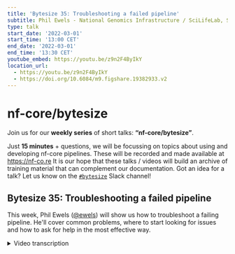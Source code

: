 ```yaml
---
title: 'Bytesize 35: Troubleshooting a failed pipeline'
subtitle: Phil Ewels - National Genomics Infrastructure / SciLifeLab, Sweden
type: talk
start_date: '2022-03-01'
start_time: '13:00 CET'
end_date: '2022-03-01'
end_time: '13:30 CET'
youtube_embed: https://youtu.be/z9n2F4ByIkY
location_url:
  - https://youtu.be/z9n2F4ByIkY
  - https://doi.org/10.6084/m9.figshare.19382933.v2
---
```


# nf-core/bytesize

Join us for our **weekly series** of short talks: **“nf-core/bytesize”**.

Just **15 minutes** + questions, we will be focussing on topics about using and developing nf-core pipelines.
These will be recorded and made available at <https://nf-co.re>
It is our hope that these talks / videos will build an archive of training material that can complement our documentation. Got an idea for a talk? Let us know on the [`#bytesize`](https://nf-core.slack.com/channels/bytesize) Slack channel!

## Bytesize 35: Troubleshooting a failed pipeline

This week, Phil Ewels ([@ewels](https://github.com/ewels/)) will show us how to troubleshoot a failing pipeline.
He'll cover common problems, where to start looking for issues and how to ask for help in the most effective way.

<details markdown="1"><summary>Video transcription</summary>
**Note: The content has been edited for reader-friendliness**

[0:01](https://youtu.be/z9n2F4ByIkY&t=1)
Hi everyone, thank you for joining today's bytesize talk. First of all I'd like to thank the Chan Zuckerberg Initiative for funding all nf-core events and as always the talk will be recorded and shared on our YouTube platform and shared on Slack as well, so if you're not able to catch all of it now you can catch it up later in those spaces. And today we're glad to have Phil who is an bioinformatician at SciLifeLab in Sweden and also the author of MultiQC who will be presenting on troubleshooting failed nf-core pipelines and it's going to be roughly a 15 minute talk and then we'll have more of a Q&A session and discussion at the end so feel free to use the chat box or unmute yourself and pose any question or comment at the end. Over to you Phil.

[1:01](https://youtu.be/z9n2F4ByIkY&t=61)
Thank you very much, thanks for the introduction, it's nice to be back giving another bytesize talk, it's been a few months since I've done one and quite a nice topic today I think. I'm hoping that this will be a good resource for especially new people to nf-core who are just trying to pick up running Nextflow and our nf-core pipelines and might be running into trouble. The idea today is to just run through some of the common questions and queries that we see on Slack when people try and run pipelines and hit difficulties and walk you through my personal typical steps of what I do when something goes wrong. I'd like to point out that this talk is aimed at end users, so people running pipelines. I'm not going to go into the original title: "debugging a failed pipeline", it's not really debugging, I'm not going to go into the code of the pipelines themselves. I think that would be a good follow on talk. And also like I say, like many of these talks, this is my personal take on it. I'm looking forward to hearing what everyone says in the chat and the discussion afterwards, about what things you do if you're a bit more experienced and if you have any suggestions and hopefully that part of today's talk will be as good as my slides. Right, so I'll kick off, let's see if I can get Zoom working, yes, because at some point things will go wrong.

[2:33](https://youtu.be/z9n2F4ByIkY&t=153)
I don't care how experienced a bioinformatician you are, how many years you've been using Nextflow, stuff can and will go wrong if you run enough pipelines. This is your lifeline, so take a step back, take a deep breath, try not to send your keyboard through your computer monitor and we'll walk you through how to get things up and running again. I've broken the talk up into five sections, these are the steps I take. The simple one is to start small, start simple, start small. We say this over and over again but you can't repeat it too many times really. We use this `-profiled test`, we use that for all of our automated testing and that should always work. If you are starting to use Nextflow or you're running a new pipeline for the first time it's always a good idea to run this first with a profile test, keep everything as small and minimal as possible and check that it works, because it should work, it should be passing on the automated tests. If it doesn't then it means there's something wrong at your end with the way you're running Nextflow, with the config, with something that's outside of the pipeline itself. It isolates where the problem is coming from which is what this is all about. Start small, don't use up some massive dataset that's going to take days, just check that the pipeline runs as you expect with a minimal test dataset.

[4:05](https://youtu.be/z9n2F4ByIkY&t=245)
Also if you've hit a problem just check the basics, you don't have to go far in the slack history to see that lots and lots of people's problems have been resolved by updating Nextflow. Nextflow releases come out fairly frequently and within nf-core we tend to use many of the latest features of Nextflow. Many of the latest features of Nextflow come as a result of us requesting them so it's not really a surprise. The first thing I always do if something goes wrong is I just check that I'm running a latest Nextflow stable release. If you're running a latest Edge version then that's also interesting and maybe try with the stable version because that could be important for the pipeline developers to know. Then there's all the other really simple stuff: have you got enough disk space? Pipelines will fail in weird and unpredictable ways if you run out of disk space. If you're using Docker, do you have a Docker daemon running in the background? Did you remember to start it? Just run through these basic things and often that will get you up and running. Wherever we see common things coming up within nf-core we try and add it to the website on the troubleshooting documentation page. If you haven't already, just have a scan through that and see if what's happening to you is mentioned there.

[5:21](https://youtu.be/z9n2F4ByIkY&t=321)
Most people will do that stuff without really thinking about it. But next is to categorize what kind of error it is that you're seeing. Just because Nextflow fails on a certain step of a pipeline doesn't necessarily mean that it was that step, that it was that software tool, which was responsible for the failure. Different types of failures happen at different times in the execution pipeline. We're going to go through that now. Errors can happen before the first process kicks off. Right when you first run Nextflow. They could happen during that first process. When Nextflow actually tries to run something, it fails. It could happen somewhere else during the run and always something wrong at the very end. These are different steps. And one of the most common is before the first process. You try and run Nextflow and it just kills, dies immediately. All of these examples I have mostly taken either from myself or from searching the Slack history. Apologies in advance if you see one of your queries on Slack coming up as an example, I'm not picking on anyone. It's just typical examples.

[6:33](https://youtu.be/z9n2F4ByIkY&t=393)
This is a very obvious one "Unknown config attribute: projectDir". Nextflow found something in a config which it doesn't recognize. And the reason is that this particular attributes is only available in more recent versions of Nextflow. You can see at the top that this is running 0.27.3, which is years old now. Not very surprising. Nextflow isn't up to date using your version, it should work. This is very obvious. This happens right away. You've only got a couple of lines of output here, but it's not always that obvious. You could be running the RNA pipeline like here. You get tons of output. All looks good. It's nice and colored. Everything's fancy, but you got to really obscure error spat out. Just take a step back, go back up to the top. Sure enough, this version is not very out of date, but a little bit out of date. And that's enough in this case to make the pipeline fail. Nextflow version, always check that first.

[7:28](https://youtu.be/z9n2F4ByIkY&t=448)
Remember if you're new to Nextflow and nf-core, you need to tell Nextflow how to handle software dependencies. Out of the box, if you just run a pipeline without any arguments, Nextflow will expect all of that software to be installed on your machine, which is almost certainly not going to be happening. You need to tell it, I want to use Conda, I want to use Docker, I want to use Singularity or there's about eight different types of engines, which we can use to handle software dependencies automatically for you, but you need to tell Nextflow which one to use. Typically, we do this with a config profile. Here I've got `test,docker`, I'm saying run the test profile and use Docker to do it. Of course, you might want to use a different tool here, or you might have your own config, which defines which software tool to use here. It might be the name of your institutional config here or something. Make sure that you don't have any spaces. If you have a space there, then it will just run profile tests and ignore the Docker, and your pipeline won't have any software to use. Small thing, catches a lot of people, including myself, I've done it lots of times.

[8:40](https://youtu.be/z9n2F4ByIkY&t=520)
What you'll get very often when something goes wrong, especially if the pipeline fails within the first process or within natural execution of a pipeline is a lot of output. And this can be quite intimidating. Nextflow really tries to help you with figuring out what's gone wrong. And to do that, it tells you everything it possibly knows about the step that was going on when it failed. And there's quite a lot of output, and this isn't all of it here. But let's try and take a pause and try and work through it. And once you get used to looking at these kinds of errors and break down the different sections, they're quite quick to skim through. What we're really going for here is always finding the relevant part of the log, which bit is telling you what's wrong.

[9:28](https://youtu.be/z9n2F4ByIkY&t=568)
Here you can see the bit that pops out to me when I see this is: "command not found". Okay, so this was a step in a pipeline, the first step, and it looks like maybe it's something that is wrong with us here from the RNA pipeline. But when you look at this, I see "command not found", this is almost certainly a software packaging problem. This has been run without Docker. Nextflow doesn't know where to find the tool that it's trying to run. And so it exits with an error saying the command is not found. Add `-profile Docker` or something similar, and this will fix itself. Other typical ones within this first process could be something to do with actually submitting the job to your compute environment. Here I'm trying to, or someone was trying to submit a job to a SLURM HPC cluster using sbatch. And here it said the area is the top caused by "failed to submit process to grid scheduler for execution". There's an sbatch error. And in fact, you can see under the command output, it actually tells you what was wrong. Again, this is not a problem to do with the pipeline, this is a problem to do with your config.

[10:36](https://youtu.be/z9n2F4ByIkY&t=636)
I touched on this already, but let's break down that log and try and get used to what it's telling us because there's a lot of text to look at here, but the structure is always the same. We have at the top information about where you were in a pipeline and what kind of error there was. The top line says, okay, this is the process. Every pipeline is built up by lots of different processes that run in order. This is the name of the process that went wrong. And in brackets, you've got the tag, which in this case is the name of the file where it broke. And it says caused by, and that's a summary headline of what went wrong. Here Nextflow was expecting some output and it didn't get it. It was expecting a zip file and it wasn't generated. And then it says, okay, this is what I was running. This is the exact bash command, which to be honest, for nf-core and for us is rarely interesting. Most of the time you can trust this, but that's the resolved command that was run. And then you've got the exit status, which is the status that was generated by the command when it finished. Usually non-zero, it means error and zero means success. But in this case, we got zero even though it was an error. Next up in the log, we have the actual output from that tool. Command line tools can generate two types of output in a terminal. You can have standard out and standard error, but for the purposes of this talk they are one and the same thing. And so this is just telling us, two different types of output that we got from FASTQC in this point. There wasn't anything on the command standard out, but the standard error gives us a big blob of text. And if you run FASTQC yourself manually in a terminal, if you run FASTQC, this is what would be printed out basically. Okay. There's a bit of a misleading red herring at the top. That warning message is actually not related to the error in this case.

[12:31](https://youtu.be/z9n2F4ByIkY&t=751)
If you keep reading, what looks interesting is here. FASTQC is telling us what went wrong. It's just buried. It's saying: "Your file is probably truncated". This error is almost certainly due to a corrupted file, a download that didn't finish. This again is very common and you just need to work your way through the log file and the output to figure this out and try and spot that little nugget of interesting information in here. This is another example. This is running samtools and again, same thing, here it is buried in there, "samtools sort: truncated file". These are all examples I pulled out of Slack.

[13:11](https://youtu.be/z9n2F4ByIkY&t=791)
If you need to dig into this a bit more though, this is just the main output from Nextflow running in the terminal, when you run the pipeline. But you can start to dig into this specific process a bit more. And that's where the next bit of log is useful. Here it tells you where that process was running. Every process generates multiple tasks and each task runs in a work directory and an isolated file system. And so here, this is the path to that work directory. And you can go in there and we can start to dig around in those files and see if we can spot anything that wasn't immediately obvious in the summary log output we have here. What's in a typical work directory, anatomy of a work directory? You have all the input files and any output files that were generated by the task, but you'll normally have a core set of files, which Nextflow itself generates. You have a bunch of files, which just capture the output from the tool. I've mentioned this already that you've got standard out and standard error, and you have a file for each and command.log captures both into one file, which might be useful if you want to know what order different stuff came out in. You have files, which Nextflow uses to track and run the job itself. The exit code file just captures about zero or non-zero value. You've got the trace, you've got the command.begin, which to be honest, I'm not sure I've ever looked at. And then what's usually the stuff that's most interesting, after the output from the tool, is the command.run and command.sh. The final one is the bash script, and that's just the resolved command, which is run. You can try running that yourself on the command line, but that won't use any of the software stuff like Docker and things. The command.run is what Nextflow itself actually launches, and that will use Docker and everything, and that should give you an identical error message. This is particularly useful to look at if you're using sbatch or an HPC job scheduler, because over the top of that file, you'll have the requests that were actually given to the cluster. If your cluster is rejecting your jobs because of weird memory or CPU requirements, you can check in there, look at the headers, and then manually debug that.

[15:23](https://youtu.be/z9n2F4ByIkY&t=923)
You've looked through all of this stuff. You still don't really know what's going on. Maybe you found a little nugget of text, which you think is the smoking gun, but you don't really understand what it means. Now is the time to start searching. And the first place I always start is nf-core Slack. We've been using it for a few years. We have two and a half thousand users. There are, I don't know how many tens or hundreds of thousands of vestiges in Slack. There's a pretty decent chance that someone has come across this before and asked for help. The key is to search for the right thing, but once you've got that little nugget, stick that into the Slack search bar and have a look. Many tools and errors will span multiple different pipelines, and you're probably not a member of every single pipeline channel. It's really worth searching there, because maybe you hit the samtools sort error in, I don't know, RNA-Seq, and maybe someone has hit the same thing in the Sarek pipeline. Searching all of Slack is really, really powerful. And then, of course, there's also Google, and you can finally ask for help. This is just a few screenshots here. You can see that truncated file error, if I stick that into nf-core Slack, you can see there's stuff, people talking about it in RNA-Seq, in Sarek, in viralrecon. Having a dig through there might be helpful. And of course, searching Google once you have the correct bit of text is obviously helpful.

[16:50](https://youtu.be/z9n2F4ByIkY&t=1010)
You're still stuck. Now it's time to ask for help. There's good ways and bad ways to do this. What I'm going to take you through is, as someone responding to help requests is what makes my life easy, which gives you the best chance of getting a quick and useful response. Firstly, if you can, pick the correct Slack channel to post in. We have lots of Slack channels. If your question is specific to a given pipeline, please ask in the channel for that pipeline. Because the people in there will know the most about that pipeline. If you think it's to do with the config, post in configs and so on. If in doubt, you can always post in a help and someone will either answer you there or redirect you. Provide straightaway as much information as you can. This is really important and more experienced people tend to be used to this, but especially if you're new to the community or new to bioinformatics, you can post the bit that you think might be wrong. But really out of context, it's almost impossible to help. As a minimum, usually we'll need the full command that you use to launch a pipeline and any Nextflow configs you use. Because that ties together to tell us what environment your error came from. Sometimes this can be quite a lot of output. If in doubt, post a short question or summary and then you can create a thread in Slack and then you can dump these outputs into there and it doesn't float and flood the whole Slack channel. Use markdown code blocks, don't just paste in your text from a terminal. You want to use those triple backticks to do a markdown code block. This is just purely code formatting, but it makes it much easier to read your message for anyone reading Slack. Very easy to do once you're used to it and try to narrow down the issue as much as possible before you ask. Go through these steps we've talked through and come up with the best question as you can and tell other people how they can reproduce the error. Because that's how bug fixing works.

[18:59](https://youtu.be/z9n2F4ByIkY&t=1139)
The first thing I do if I have an error reported to me, which I think comes from a pipeline, is I go and see if I can get the same error. And once I can, then I can work on it and dig into it and make sure I fixed it. But if I can't reproduce the error on my end, it's very, very difficult to actually fix anything. These are some of the things if you fall foul of these requests, you might start to see these things come up. These are things where we've written the same thing a lot of times. Now we have little helpers within Slack. And so every now and then I'll type more info and you'll get a little Slack bot message, which says what I've just been saying, please tell us a bit more about how you run Nextflow. Please don't feel offended if you get this, I send it to everyone. It's just a little reminder, we're probably going to need more information to be able to help you. We have one also about posting in a correct channel. And and if you don't format your code blocks nicely, then there's a risk that me or someone else might ask for better formatted ones in the future. I'm not really complaining. It's just trying to help you out saying how to do this here, a couple of help pages.

[20:10](https://youtu.be/z9n2F4ByIkY&t=1210)
Right. You've gone through that and the people on Slack can't help you. Or maybe you think you're pretty sure that you've encountered a bug in the pipeline code. Now is the time to move away from Slack and actually make an issue on the pipeline repository on GitHub. This is where we track problems, feature requests and bug reports so that they don't get lost because it's quite easy to lose things in Slack, it just disappears, out of sight when you're a maintainer and you forget about it. If you make an issue on a repository, it's there and it keeps all that discussion together. Please do hit bug report, click get started, and it gives you a template to fill in to provide all of the information that we typically need to be able to help. Title description and your terminal output, all the same stuff I've been hammering on about. And same stuff, give all the information that we're asking for, try and narrow it down as much as possible and tell us how we can reproduce to error. If you think you know the solution, don't be shy, say, I think it's this bit here. And if you think you know how to fix that problem, even better, just make a pull request or make an issue followed by a pull request and just submit that fix yourself. Cause that's the quickest way. And of course that that really helps to relieve the burden on maintainers as much as possible. That's the way that most of us who write code within nf-core got into the community. We're very open to pull requests always.

[21:45](https://youtu.be/z9n2F4ByIkY&t=1305)
This is meant to be a short talk and I've already gone over. I'm going to wrap up at this point and let's see if anyone has any questions or any suggestions or thoughts about how they do this and any cool ideas basically. Thanks for listening.

[22:05](https://youtu.be/z9n2F4ByIkY&t=1325)
(host) Thanks. Yeah. Feel free to ask a comment or anything in the chat box or unmute yourself. Harshil says you can provide Nextflow logs along with command and configs and also error traces.

(speaker) Yeah. That's what Harshil was talking about there is, I mentioned what's printed to your terminal and that's a really good start and that's a lot easier to read. Nextflow also generates a log file called .Nextflow.logs. It's a hidden file and that's the verbose version of that log and it is massive and fairly difficult to dig through, but has all the information. If you can drop that file into Slack, that really helps to debug.

[22:49](https://youtu.be/z9n2F4ByIkY&t=1369)
(host) I don't know if there's anyone who has another question or...

(speaker) yeah, James is saying that file that I mentioned .Nextflow.log that's generated where you launch Nextflow. In the launch directory.

[23:24](https://youtu.be/z9n2F4ByIkY&t=1404)
(comment) Mark's is saying you can prefix a version of Nextflow to your command, so if you want to run your pipeline with a specific version of Nextflow, you don't have to go and download - assuming you're running somewhere with an internet connection - you don't have to go and download a new binary or reinstall Nextflow or anything. You can just prefix the environment variable and `NXF_VER=` plus whatever version you want and then carry on with your normal Nextflow run command. Nextflow itself will automatically fetch that version of Nextflow and run with it. If you want to check that, whether it's a problem to do with the version of Nextflow you're running, it's very quick to do that with that technique.

(question) You just put it before the Nextflow run command or you put it in your config?

(answer) No, put it before the command. If you prefer, you can also do, it's just a regular bash environment variable. You can do export NXF_VER wherever you want, and then that will stick around for the whole of your terminal session. But if you just want to do it for a single Nextflow run, you can just prepend it before the start of your Nextflow run and it will be used there. I'm not sure if Nextflow carries on using that version afterwards or not. You might need to run Nextflow self-update again afterwards, if you've gone back.

(host) Thanks.

[24:57](https://youtu.be/z9n2F4ByIkY&t=1497)
(host) Looks like there's no one else with a comment or a question. Thanks guys. And we'll see you next week for another bytesize talk. Thanks Phil.

(speaker) Thanks very much everyone.

</details>
